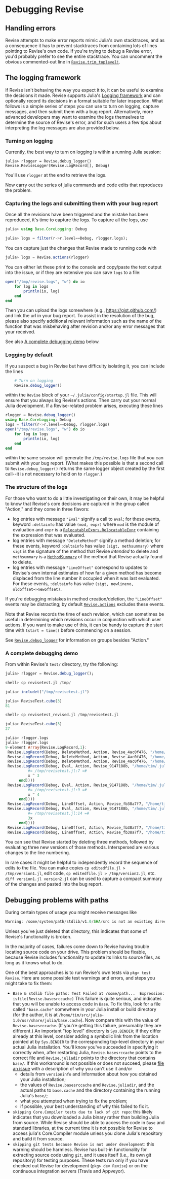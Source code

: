 # Debugging Revise

## Handling errors

Revise attempts to make error reports mimic Julia's own stacktraces, and as a consequence it has
to prevent stacktraces from containing lots of lines pointing to Revise's own code.
If you're trying to debug a Revise error, you'd probably prefer to see the entire stacktrace.
You can uncomment the obvious commented-out line in [`Revise.trim_toplevel!`](@ref).

## The logging framework

If Revise isn't behaving the way you expect it to, it can be useful to examine the
decisions it made.
Revise supports Julia's [Logging framework](https://docs.julialang.org/en/v1/stdlib/Logging/)
and can optionally record its decisions in a format suitable for later inspection.
What follows is a simple series of steps you can use to turn on logging, capture messages,
and then submit them with a bug report.
Alternatively, more advanced developers may want to examine the logs themselves to determine
the source of Revise's error, and for such users a few tips about interpreting the log
messages are also provided below.

### Turning on logging

Currently, the best way to turn on logging is within a running Julia session:

```jldoctest; setup=(using Revise)
julia> rlogger = Revise.debug_logger()
Revise.ReviseLogger(Revise.LogRecord[], Debug)
```
You'll use `rlogger` at the end to retrieve the logs.

Now carry out the series of julia commands and code edits that reproduces the problem.

### Capturing the logs and submitting them with your bug report

Once all the revisions have been triggered and the mistake has been reproduced,
it's time to capture the logs.
To capture all the logs, use

```julia
julia> using Base.CoreLogging: Debug

julia> logs = filter(r->r.level==Debug, rlogger.logs);
```

You can capture just the changes that Revise made to running code with

```julia
julia> logs = Revise.actions(rlogger)
```

You can either let these print to the console and copy/paste the text output into the
issue, or if they are extensive you can save `logs` to a file:

```julia
open("/tmp/revise.logs", "w") do io
    for log in logs
        println(io, log)
    end
end
```

Then you can upload the logs somewhere (e.g., https://gist.github.com/) and link the url in your bug report.
To assist in the resolution of the bug, please also specify additional relevant information such as the name of the function that was misbehaving after revision and/or any error messages that your received.

See also [A complete debugging demo](@ref) below.

### Logging by default

If you suspect a bug in Revise but have difficulty isolating it, you can include the lines

```julia
    # Turn on logging
    Revise.debug_logger()
```

within the `Revise` block of your `~/.julia/config/startup.jl` file.
This will ensure that you always log Revise's actions.
Then carry out your normal Julia development.
If a Revise-related problem arises, executing these lines

```julia
rlogger = Revise.debug_logger()
using Base.CoreLogging: Debug
logs = filter(r->r.level==Debug, rlogger.logs)
open("/tmp/revise.logs", "w") do io
    for log in logs
        println(io, log)
    end
end
```

within the same session will generate the `/tmp/revise.logs` file that
you can submit with your bug report.
(What makes this possible is that a second call to `Revise.debug_logger()` returns
the same logger object created by the first call--it is not necessary to hold
on to `rlogger`.)

### The structure of the logs

For those who want to do a little investigating on their own, it may be helpful to
know that Revise's core decisions are captured in the group called "Action," and they come in three
flavors:

- log entries with message `"Eval"` signify a call to `eval`; for these events,
  keyword `:deltainfo` has value `(mod, expr)` where `mod` is the module of evaluation
  and `expr` is a [`RelocatableExprs.RelocatableExpr`](@ref) containing the expression
  that was evaluated.
- log entries with message `"DeleteMethod"` signify a method deletion; for these events,
  keyword `:deltainfo` has value `(sigt, methsummary)` where `sigt` is the signature of the
  method that Revise *intended* to delete and `methsummary` is a [`MethodSummary`](@ref) of the
  method that Revise actually found to delete.
- log entries with message `"LineOffset"` correspond to updates to Revise's own internal
  estimates of how far a given method has become displaced from the line number it
  occupied when it was last evaluated. For these events, `:deltainfo` has value
  `(sigt, newlineno, oldoffset=>newoffset)`.

If you're debugging mistakes in method creation/deletion, the `"LineOffset"` events
may be distracting; by default [`Revise.actions`](@ref) excludes these events.

Note that Revise records the time of each revision, which can sometimes be useful in
determining which revisions occur in conjunction with which user actions.
If you want to make use of this, it can be handy to capture the start time with `tstart = time()`
before commencing on a session.

See [`Revise.debug_logger`](@ref) for information on groups besides "Action."


### A complete debugging demo

From within Revise's `test/` directory, try the following:

```julia
julia> rlogger = Revise.debug_logger();

shell> cp revisetest.jl /tmp/

julia> includet("/tmp/revisetest.jl")

julia> ReviseTest.cube(3)
81

shell> cp revisetest_revised.jl /tmp/revisetest.jl

julia> ReviseTest.cube(3)
27

julia> rlogger.logs
julia> rlogger.logs
9-element Array{Revise.LogRecord,1}:
 Revise.LogRecord(Debug, DeleteMethod, Action, Revise_4ac0f476, "/home/tim/.julia/dev/Revise/src/Revise.jl", 226, (time=1.557996459055345e9, deltainfo=(Tuple{typeof(Main.ReviseTest.cube),Any}, MethodSummary(:cube, :ReviseTest, Symbol("/tmp/revisetest.jl"), 7, Tuple{typeof(Main.ReviseTest.cube),Any}))))
 Revise.LogRecord(Debug, DeleteMethod, Action, Revise_4ac0f476, "/home/tim/.julia/dev/Revise/src/Revise.jl", 226, (time=1.557996459167895e9, deltainfo=(Tuple{typeof(Main.ReviseTest.Internal.mult3),Any}, MethodSummary(:mult3, :Internal, Symbol("/tmp/revisetest.jl"), 12, Tuple{typeof(Main.ReviseTest.Internal.mult3),Any}))))
 Revise.LogRecord(Debug, DeleteMethod, Action, Revise_4ac0f476, "/home/tim/.julia/dev/Revise/src/Revise.jl", 226, (time=1.557996459167956e9, deltainfo=(Tuple{typeof(Main.ReviseTest.Internal.mult4),Any}, MethodSummary(:mult4, :Internal, Symbol("/tmp/revisetest.jl"), 13, Tuple{typeof(Main.ReviseTest.Internal.mult4),Any}))))
 Revise.LogRecord(Debug, Eval, Action, Revise_9147188b, "/home/tim/.julia/dev/Revise/src/Revise.jl", 276, (time=1.557996459259605e9, deltainfo=(Main.ReviseTest, :(cube(x) = begin
          #= /tmp/revisetest.jl:7 =#
          x ^ 3
      end))))
 Revise.LogRecord(Debug, Eval, Action, Revise_9147188b, "/home/tim/.julia/dev/Revise/src/Revise.jl", 276, (time=1.557996459330512e9, deltainfo=(Main.ReviseTest, :(fourth(x) = begin
          #= /tmp/revisetest.jl:9 =#
          x ^ 4
      end))))
 Revise.LogRecord(Debug, LineOffset, Action, Revise_fb38a7f7, "/home/tim/.julia/dev/Revise/src/Revise.jl", 296, (time=1.557996459331061e9, deltainfo=(Any[Tuple{typeof(mult2),Any}], :(#= /tmp/revisetest.jl:11 =#) => :(#= /tmp/revisetest.jl:13 =#))))
 Revise.LogRecord(Debug, Eval, Action, Revise_9147188b, "/home/tim/.julia/dev/Revise/src/Revise.jl", 276, (time=1.557996459391182e9, deltainfo=(Main.ReviseTest.Internal, :(mult3(x) = begin
          #= /tmp/revisetest.jl:14 =#
          3x
      end))))
 Revise.LogRecord(Debug, LineOffset, Action, Revise_fb38a7f7, "/home/tim/.julia/dev/Revise/src/Revise.jl", 296, (time=1.557996459391642e9, deltainfo=(Any[Tuple{typeof(unchanged),Any}], :(#= /tmp/revisetest.jl:18 =#) => :(#= /tmp/revisetest.jl:19 =#))))
 Revise.LogRecord(Debug, LineOffset, Action, Revise_fb38a7f7, "/home/tim/.julia/dev/Revise/src/Revise.jl", 296, (time=1.557996459391695e9, deltainfo=(Any[Tuple{typeof(unchanged2),Any}], :(#= /tmp/revisetest.jl:20 =#) => :(#= /tmp/revisetest.jl:21 =#))))
```

You can see that Revise started by deleting three methods, followed by evaluating three new versions of those methods. Interspersed are various changes to the line numbering.

In rare cases it might be helpful to independently record the sequence of edits to the file.
You can make copies `cp editedfile.jl > /tmp/version1.jl`, edit code, `cp editedfile.jl > /tmp/version2.jl`,
etc.
`diff version1.jl version2.jl` can be used to capture a compact summary of the changes
and pasted into the bug report.

## Debugging problems with paths

During certain types of usage you might receive messages like

```julia
Warning: /some/system/path/stdlib/v1.0/SHA/src is not an existing directory, Revise is not watching
```

Unless you've just deleted that directory, this indicates that some of Revise's functionality is broken.

In the majority of cases, failures come down to Revise having trouble locating source
code on your drive.
This problem should be fixable, because Revise includes functionality
to update its links to source files, as long as it knows what to do.

One of the best approaches is to run Revise's own tests via `pkg> test Revise`.
Here are some possible test warnings and errors, and steps you might take to fix them:

- `Base & stdlib file paths: Test Failed at /some/path...  Expression: isfile(Revise.basesrccache)`
  This failure is quite serious, and indicates that you will be unable to access code in `Base`.
  To fix this, look for a file called `"base.cache"` somewhere in your Julia install
  or build directory (for the author, it is at `/home/tim/src/julia-1.0/usr/share/julia/base.cache`).
  Now compare this with the value of `Revise.basesrccache`.
  (If you're getting this failure, presumably they are different.)
  An important "top level" directory is `Sys.BINDIR`; if they differ already at this level,
  consider adding a symbolic link from the location pointed at by `Sys.BINDIR` to the
  corresponding top-level directory in your actual Julia installation.
  You'll know you've succeeded in specifying it correctly when, after restarting
  Julia, `Revise.basesrccache` points to the correct file and `Revise.juliadir`
  points to the directory that contains `base/`.
  If this workaround is not possible or does not succeed, please
  [file an issue](https://github.com/timholy/Revise.jl/issues) with a description of
  why you can't use it and/or
  + details from `versioninfo` and information about how you obtained your Julia installation;
  + the values of `Revise.basesrccache` and `Revise.juliadir`, and the actual paths to `base.cache`
    and the directory containing the running Julia's `base/`;
  + what you attempted when trying to fix the problem;
  + if possible, your best understanding of why this failed to fix it.
- `skipping Core.Compiler tests due to lack of git repo`: this likely indicates
  that you downloaded a Julia binary rather than building Julia from source.
  While Revise should be able to access the code in `Base` and standard libraries,
  at the current time it is not possible for Revise to access julia's Core.Compiler module
  unless you clone Julia's repository and build it from source.
- `skipping git tests because Revise is not under development`: this warning should be
  harmless. Revise has built-in functionality for extracting source code using `git`,
  and it uses itself (i.e., its own git repository) for testing purposes.
  These tests run only if you have checked out Revise for development (`pkg> dev Revise`)
  or on the continuous integration servers (Travis and Appveyor).
